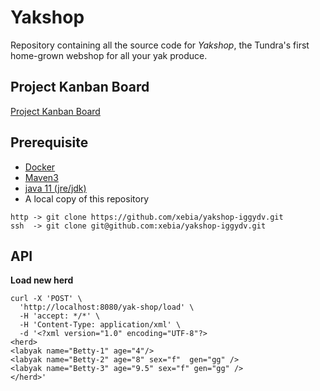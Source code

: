 # Yakshop

Repository containing all the source code for _Yakshop_, the Tundra's first home-grown webshop for all your yak produce.

## Project Kanban Board

[Project Kanban Board](https://trello.com/b/Vzj6KVcx/yakshop)

## Prerequisite
- [Docker](https://docs.docker.com/get-docker/)
- [Maven3](https://maven.apache.org/install.html)
- [java 11 (jre/jdk)](https://www.java.com/en/download/help/download_options.xml)
- A local copy of this repository

```shell
http -> git clone https://github.com/xebia/yakshop-iggydv.git
ssh  -> git clone git@github.com:xebia/yakshop-iggydv.git
```

## API 

**Load new herd**
```shell
curl -X 'POST' \
  'http://localhost:8080/yak-shop/load' \
  -H 'accept: */*' \
  -H 'Content-Type: application/xml' \
  -d '<?xml version="1.0" encoding="UTF-8"?>
<herd>
<labyak name="Betty-1" age="4"/>
<labyak name="Betty-2" age="8" sex="f"  gen="gg" />
<labyak name="Betty-3" age="9.5" sex="f" gen="gg" />
</herd>'
```